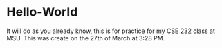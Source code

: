 # Hello-World
It will do as you already know, this is for practice for my CSE 232 class at MSU.
This was create on the 27th of March at 3:28 PM.
